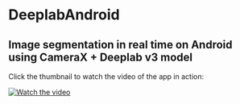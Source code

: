 # DeeplabAndroid

## Image segmentation in real time on Android using CameraX + Deeplab v3 model

Click the thumbnail to watch the video of the app in action:

[![Watch the video](https://i.ytimg.com/vi/zirD2dTxAjU/hqdefault.jpg)](https://www.youtube.com/watch?v=zirD2dTxAjU)
